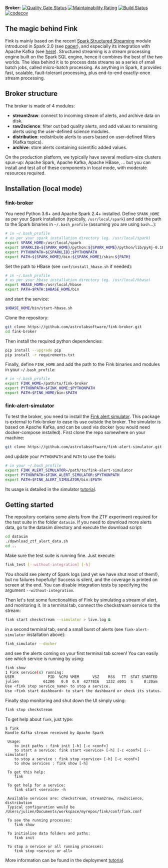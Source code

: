 **Broker:** [![Quality Gate Status](https://sonarcloud.io/api/project_badges/measure?project=finkbroker&metric=alert_status)](https://sonarcloud.io/dashboard?id=finkbroker) [![Maintainability Rating](https://sonarcloud.io/api/project_badges/measure?project=finkbroker&metric=sqale_rating)](https://sonarcloud.io/dashboard?id=finkbroker)
[![Build Status](https://travis-ci.org/astrolabsoftware/fink-broker.svg?branch=master)](https://travis-ci.org/astrolabsoftware/fink-broker)
[![codecov](https://codecov.io/gh/astrolabsoftware/fink-broker/branch/master/graph/badge.svg)](https://codecov.io/gh/astrolabsoftware/fink-broker)

## The magic behind Fink

Fink is mainly based on the recent [Spark Structured Streaming](https://spark.apache.org/docs/latest/structured-streaming-programming-guide.html) module introduced in Spark 2.0 (see [paper](https://cs.stanford.edu/~matei/papers/2018/sigmod_structured_streaming.pdf)), and especially its integration with Apache Kafka (see [here](https://spark.apache.org/docs/latest/structured-streaming-kafka-integration.html)). Structured streaming is a stream processing engine built on the Spark SQL engine, hence it combines the best of the two worlds.
The idea behind it is to process data streams as a series of small batch jobs, called micro-batch processing. As anything in Spark, it provides fast, scalable, fault-tolerant processing, plus end-to-end exactly-once stream processing.

## Broker structure

The broker is made of 4 modules:

* **stream2raw**: connect to incoming stream of alerts, and archive data on disk.
* **raw2science**: filter out bad quality alerts, and add values to remaining alerts using the user-defined science modules.
* **distribution**: redistribute alerts to users based on user-defined filters (Kafka topics).
* **archive**: store alerts containing scientific added values.

On the production platform, we typically have several medium-size clusters spun-up: Apache Spark, Apache Kafka, Apache HBase, ... but you can install and test all of these components in local mode, with moderate resources required.

## Installation (local mode)

### fink-broker

You need Python 3.6+ and Apache Spark 2.4+ installed.
Define `SPARK_HOME` as per your Spark installation (typically, `/usr/local/spark`) and add the path to the Spark binaries in `~/.bash_profile` (assuming you are using `bash`...):

```bash
# in ~/.bash_profile
# as per your spark installation directory (eg. /usr/local/spark)
export SPARK_HOME=/usr/local/spark
export SPARKLIB=${SPARK_HOME}/python:${SPARK_HOME}/python/lib/py4j-0.10.7-src.zip
export PYTHONPATH=${SPARKLIB}:$PYTHONPATH
export PATH=${SPARK_HOME}/bin:${SPARK_HOME}/sbin:${PATH}
```

Set the path to HBase (see `conf/install_hbase.sh` if needed):

```bash
# in ~/.bash_profile
# as per your hbase installation directory (eg. /usr/local/hbase)
export HBASE_HOME=/usr/local/hbase
export PATH=$PATH:$HBASE_HOME/bin
```

and start the service:

```bash
$HBASE_HOME/bin/start-hbase.sh
```

Clone the repository:

```bash
git clone https://github.com/astrolabsoftware/fink-broker.git
cd fink-broker
```

Then install the required python dependencies:

```bash
pip install --upgrade pip
pip install -r requirements.txt
```

Finally, define `FINK_HOME` and add the path to the Fink binaries and modules in your `~/.bash_profile`:

```bash
# in ~/.bash_profile
export FINK_HOME=/path/to/fink-broker
export PYTHONPATH=$FINK_HOME:$PYTHONPATH
export PATH=$FINK_HOME/bin:$PATH
```

### fink-alert-simulator

To test the broker, you need to install the [Fink alert simulator](https://github.com/astrolabsoftware/fink-alert-simulator). This package is external to fink-broker to ease its use outside the broker. The simulator is based on Apache Kafka, and can be used via docker (you would need docker-compose installed). First clone the repo somewhere on your machine:

```bash
git clone https://github.com/astrolabsoftware/fink-alert-simulator.git
```

and update your `PYTHONPATH` and `PATH` to use the tools:

```bash
# in your ~/.bash_profile
export FINK_ALERT_SIMULATOR=/path/to/fink-alert-simulator
export PYTHONPATH=$FINK_ALERT_SIMULATOR:$PYTHONPATH
export PATH=$FINK_ALERT_SIMULATOR/bin:$PATH
```

Its usage is detailed in the simulator [tutorial](../tutorials/simulator.md).

## Getting started

The repository contains some alerts from the ZTF experiment required for the test suite in the folder `datasim`. If you need to download more alerts data, go to the datasim directory and execute the download script:

```bash
cd datasim
./download_ztf_alert_data.sh
cd ..
```

Make sure the test suite is running fine. Just execute:

```bash
fink_test [--without-integration] [-h]
```

You should see plenty of Spark logs (and yet we have shut most of them!), but no failures hopefully! Success is silent, and the coverage is printed on screen at the end. You can disable integration tests by specifying the argument `--without-integration`.


Then let's test some functionalities of Fink by simulating a stream of alert, and monitoring it. In a terminal tab, connect the checkstream service to the stream:

```bash
fink start checkstream --simulator > live.log &
```

in a second terminal tab, send a small burst of alerts (see `fink-alert-simulator` installation above):

```bash
fink_simulator --docker
```

and see the alerts coming on your first terminal tab screen! You can easily see which service is running by using:

```bash
fink show
1 Fink service(s) running:
USER               PID  %CPU %MEM      VSZ    RSS   TT  STAT STARTED      TIME COMMAND
julien           61200   0.0  0.0  4277816   1232 s001  S     8:20am   0:00.01 /bin/bash /path/to/fink start checkstream --simulator
Use <fink stop service_name> to stop a service.
Use <fink start dashboard> to start the dashboard or check its status.
```

Finally stop monitoring and shut down the UI simply using:
```bash
fink stop checkstream
```

To get help about `fink`, just type:

```shell
$ fink
Handle Kafka stream received by Apache Spark

 Usage:
 	to init paths : fink init [-h] [-c <conf>]
 	to start a service: fink start <service> [-h] [-c <conf>] [--simulator]
 	to stop a service : fink stop <service> [-h] [-c <conf>]
 	to show services : fink show [-h]

 To get this help:
 	fink

 To get help for a service:
 	fink start <service> -h

 Available services are: checkstream, stream2raw, raw2science, distribution
 Typical configuration would be /Users/julien/Documents/workspace/myrepos/fink/conf/fink.conf

 To see the running processes:
 	fink show

 To initialise data folders and paths:
 	fink init

 To stop a service or all running processes:
 	fink stop <service or all>
```

More information can be found in the deployment [tutorial](../tutorials/deployment.md).
